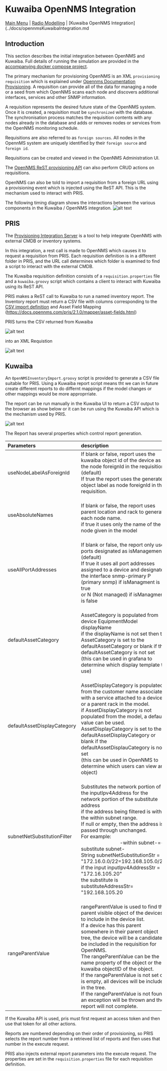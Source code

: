 # Kuwaiba OpenNMS Integration 

[Main Menu](../README.md) | [Radio Modelling](../docs/README.md) | [Kuwaiba OpenNMS Integration](../docs/opennmsKuwaibaIntegration.md

## Introduction

This section describes the initial integration between OpenNMS and Kuwaiba. 
Full details of running the simulation are provided in the [accompanying docker compose project](../kuwaiba-docker-compose-radio).

The primary mechanism for provisioning OpenNMS is an XML `provisioning requisition` which is explained under [Opennms Documentation Provisioning](https://docs.opennms.com/meridian/2022/operation/provisioning/introduction.html).
A requisition can provide all of the data for managing a node or a seed from which OpenNMS scans each node and discovers additional interfaces, services and other SNMP information.

A requisition represents the desired future state of the OpenNMS system.
Once it is created, a requisition must be `synchronized` with the database. 
The synchronisation process matches the requisition contents with any nodes already in the database and adds or removes nodes or services from the OpenNMS monitoring schedule.

Requisitions are also referred to as `foreign sources`.
All nodes in the OpennMS system are uniquely identified by their `foreign source` and `foreign id`.

Requisitions can be created and viewed in the OpenNMS Administration UI.

The [OpenNMS ReST provisioning API](https://docs.opennms.com/meridian/2024/development/rest/requisitions.html) can also perform CRUD actions on requisitions. 

OpenNMS can also be told to import a requisition from a foreign URL using a provisioning event which is injected using the ReST API.
This is the mechanism used to interact with PRIS.

The following timing diagram shows the interactions between the various components in the Kuwaiba / OpenNMS integration.
![alt text](./images/kuwaiba-opennms-integration.png "Figure kuwaiba-opennms-integration.png")


## PRIS

The [Provisioning Integration Server](https://docs.opennms.com/pris/2.1.0/index.html) is a tool to help integrate OpenNMS with external CMDB or inventory systems.

In this integration, a rest call is made to OpenNMS which causes it to request a requisition from PRIS. 
Each requisition definition is in a different folder in PRIS, and the URL call determines which folder is examined to find a script to interact with the external CMDB.

The Kuwaiba requisition definition consists of a `requisition.properties` file and a `kuwaiba.groovy` script which contains a client to interact with Kuwaiba using its ReST API.

PRIS makes a ReST call to Kuwaiba to run a named inventory report. 
The Inventory report must return a CSV file with columns corresponding to the [ CSV import definition](https://docs.opennms.com/pris/2.1.0/sources/csv.html)
and Asset Field Mapping (https://docs.opennms.com/pris/2.1.0/mapper/asset-fields.html)

PRIS turns the CSV returned from Kuwaiba

![alt text](./images/CSVOut.png "Figure CSVOut.png")

into an XML Requistion

![alt text](./images/pris-requisition-import1.png "Figure pris-requisition-import1.png")


## Kuwaiba

An `OpenNMSInventoryImport.groovy` script is provided to generate a CSV file suitable for PRIS.
Using a Kuwaiba report script means tht we can in future create different reports to do differnt mappings if the model changes or other mappings would be more approprriate.

The report can be run manually in the Kuwaiba UI to return a CSV output to the browser as show below or it can be run using the Kuwaiba API which is the mechanism used by PRIS.

![alt text](./images/ReportGeneration1.png "Figure ReportGeneration1.png")

The Report has several properties which control report generation.

| Parameters | description |
|:-----------|:-----------|
|useNodeLabelAsForeignId | If blank or false, report uses the kuwaiba object id of the device as the node foreignId in the requisition (default) <BR>If true the report uses the generated object label as node foreignId in the requisition. |
| useAbsoluteNames  | <BR>If blank or false, the report uses parent location and rack to generate each node name.<BR>if true it uses only the name of the node given in the model  |
|  useAllPortAddresses  | <BR>If blank or false, the report only uses ports designated as isManagement. (default)<BR>If true it uses all port addresses assigned to a device and designates the interface snmp-primary P (primary snmp) if isManagment is true<BR>or N (Not managed) if isManagment is false  |
| defaultAssetCategory  | <BR>AssetCategory is populated from device EquipmentModel displayName<BR>if the displayName is not set then the AssetCategory is set to the defaultAssetCategory or blank if the defaultAssetCategory is not set<BR>(this can be used in grafana to determine which display template to use)  |
| defaultAssetDisplayCategory  | <BR>AssetDisplayCategory is populated from the customer name associated with a service attached to a device or a parent rack in the model.<BR>if AssetDisplayCategory is not populated from the model, a default value can be used.<BR>AssetDisplayCategory is set to the defaultAssetDisplayCategory or blank if the defaultAssetDisplauCategory is not set<BR>(this can be used in OpenNMS to determine which users can view an object)  |
|    subnetNetSubstitutionFilter  | <BR>Substitutes the network portion of the inputIpv4Address for the network portion of the substitute address<BR>if the address being filtered is within the within subnet range.<BR>If null or empty, then the address is passed through unchanged.<BR>For example:<BR>&nbsp;&nbsp;&nbsp;&nbsp;&nbsp;&nbsp;&nbsp;&nbsp;&nbsp;&nbsp;&nbsp;&nbsp;&nbsp;&nbsp;&nbsp;&nbsp;&nbsp;&nbsp;&nbsp;&nbsp;&nbsp;&nbsp;&nbsp;&nbsp;&nbsp;&nbsp;&nbsp;&nbsp; -within subnet-=-substitute subnet-<BR>   String subnetNetSubstitutionStr = "172.16.0.0/22=192.168.105.0/24"<BR>   if the input inputIpv4AddressStr = "172.16.105.20"<BR>   the substitute is  substituteAddressStr= "192.168.105.20  |
| rangeParentValue |<BR>rangeParentValue is used to find the parent visible object of the devices to include in the device list.<BR>If a device has this parent somewhere in their parent object tree, the device will be a candidate to be included in the requisition for OpenNMS.<BR>The rangeParentValue can be the name property of the object or the kuwaiba objectID of the object.<BR>If the rangeParentValue is not set or is empty, all devices will be included in the tree.<BR>If the rangeParentValue is not found, an exception will be thrown and the report will not complete.  |

If the Kuwaiba API is used, pris must first request an access token and then use that token for all other actions. 

Reports are numbered depending on their order of provisioning, so PRIS selects the report number from a retrieved list of reports and then uses that number in the execute request. 

PRIS also injects external report parameters into the execute request.
The properties are set in the `requisition.properties` file for each requisition definition.












